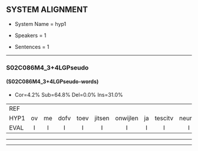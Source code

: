 
## SYSTEM ALIGNMENT

- System Name = hyp1

- Speakers = 1

- Sentences = 1

---

### S02C086M4_3+4LGPseudo

#### (S02C086M4_3+4LGPseudo-words)

- Cor=4.2%	Sub=64.8%	Del=0.0%	Ins=31.0%

|  |  |  |  |  |  |  |  |  |  |  |  |  |  |  |  |  |  |  |  |  |  |  |  |  |  |  |  |  |  |  |  |  |  |  |  |  |  |  |  |  |  |  |  |  |  |  |  |  |  |  |  |  |  |  |  |  |  |  |  |  |  |  |  |  |  |  |  |  |  |  |  |
|:--- |:---:|:---:|:---:|:---:|:---:|:---:|:---:|:---:|:---:|:---:|:---:|:---:|:---:|:---:|:---:|:---:|:---:|:---:|:---:|:---:|:---:|:---:|:---:|:---:|:---:|:---:|:---:|:---:|:---:|:---:|:---:|:---:|:---:|:---:|:---:|:---:|:---:|:---:|:---:|:---:|:---:|:---:|:---:|:---:|:---:|:---:|:---:|:---:|:---:|:---:|:---:|:---:|:---:|:---:|:---:|:---:|:---:|:---:|:---:|:---:|:---:|:---:|:---:|:---:|:---:|:---:|:---:|:---:|:---:|:---:|:---:|
| REF |  |  |  |  |  |  |  |  |  |  | ometuif | * | * | jattesiet | * | * | * | * | * | deuveltek | * | gevijdel | sidowaan | spekkeraai | * | wachteniek | verpierik | * | nappegreeuw | * | schielendaspen | schielendaspen | crobeklunker | * | verwarig |  |  |  |  |  |  |  | ooiebiekje | fandelig | * | smoralij | * | * | * | kanaroe | * | meitsegrok | kantelogsten | ondermind | * | * | zennebral |  |  |  |  |  | * | blottenduuf | girdofhaalder | tobbermoeit | poentalschouden | havedil | verbrakkertje | gerauwejaak | * |
| HYP1 | ov | me | dofv | toev | jitsen | onwijlen | ja | tescitv | neurev | neuravdinv | stuindas | stoenda | stoeindas | deuvel | tek | jetoni | ge | veidel | cidowanv | spekerai | wacht | teg | wachttanik | velpirik | nape | nape | greo | matarn | schile | dasen | schile | daspen | krobeknunker | kabestepen | verwarig | o | je | piekje | vandeling | yeller | krawen | smourale | zekl | val | fibe | v | canaro | tnneetleggen | mijt | meitzeg | rok | kandel | ochsten | ondermimd | schuroporatie | zwuinebral | zennebral | ijsgas | pangen | blokte | duuf | girt | dof | helder | tobber | moit | bontelsgouden | havedil | virbrakkertje | gerouwejerk | happeren |
| EVAL | I | I | I | I | I | I | I | I | I | I | S | S | S | S | S | S | S | S | S | S | S | S | S | S | S | S | S | S | S | S | S | S | S | S |  | I | I | I | I | I | I | I | S | S | S | S | S | S | S | S | S | S | S | S | S | S |  | I | I | I | I | I | S | S | S | S | S |  | S | S | S |
---

---
